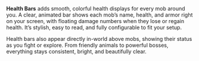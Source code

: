 **Health Bars** adds smooth, colorful health displays for every mob around you. A clear, animated bar shows each mob’s name, health, and armor right on your screen, with floating damage numbers when they lose or regain health. It’s stylish, easy to read, and fully configurable to fit your setup.  

Health bars also appear directly in-world above mobs, showing their status as you fight or explore. From friendly animals to powerful bosses, everything stays consistent, bright, and beautifully clear.  
